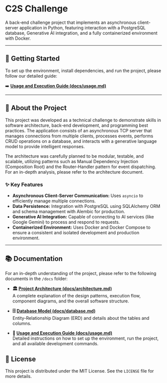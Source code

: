 # C2S Challenge

A back-end challenge project that implements an asynchronous client-server application in Python, featuring interaction with a PostgreSQL database, Generative AI integration, and a fully containerized environment with Docker.

-----

## 🚀 Getting Started

To set up the environment, install dependencies, and run the project, please follow our detailed guide:

➡️ **[Usage and Execution Guide (docs/usage.md)](https://www.google.com/search?q=docs/usage.md)**

-----

## 📖 About the Project

This project was developed as a technical challenge to demonstrate skills in software architecture, back-end development, and programming best practices. The application consists of an asynchronous TCP server that manages connections from multiple clients, processes events, performs CRUD operations on a database, and interacts with a generative language model to provide intelligent responses.

The architecture was carefully planned to be modular, testable, and scalable, utilizing patterns such as Manual Dependency Injection (Composition Root) and the Router-Handler pattern for event dispatching. For an in-depth analysis, please refer to the architecture document.

### ✨ Key Features

  * **Asynchronous Client-Server Communication:** Uses `asyncio` to efficiently manage multiple connections.
  * **Data Persistence:** Integration with PostgreSQL using SQLAlchemy ORM and schema management with Alembic for production.
  * **Generative AI Integration:** Capable of connecting to AI services (like Google Gemini) to process and respond to requests.
  * **Containerized Environment:** Uses Docker and Docker Compose to ensure a consistent and isolated development and production environment.

-----

## 📚 Documentation

For an in-depth understanding of the project, please refer to the following documents in the `/docs` folder:

  * **🏛️ [Project Architecture (docs/architecture.md)](https://www.google.com/search?q=docs/architecture.md)**
    <br>A complete explanation of the design patterns, execution flow, component diagrams, and the overall software structure.

  * **🗄️ [Database Model (docs/database.md)](https://www.google.com/search?q=docs/database.md)**
    <br>Entity-Relationship Diagram (ERD) and details about the tables and columns.

  * **📄 [Usage and Execution Guide (docs/usage.md)](https://www.google.com/search?q=docs/usage.md)**
    <br>Detailed instructions on how to set up the environment, run the project, and all available development commands.

## 📝 License

This project is distributed under the MIT License. See the `LICENSE` file for more details.